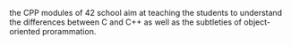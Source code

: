 the CPP modules of 42 school aim at teaching the students to understand the differences between C and C++ as well as the subtleties of object-oriented prorammation.
